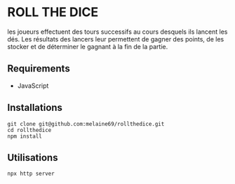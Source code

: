 # ROLL THE DICE

les joueurs effectuent des tours successifs au cours desquels ils lancent les dés. Les résultats des lancers leur permettent de gagner des points, de les stocker et de déterminer le gagnant à la fin de la partie.

## Requirements

- JavaScript

## Installations
```
git clone git@github.com:melaine69/rollthedice.git
cd rollthedice
npm install
```

## Utilisations
```
npx http server
```

